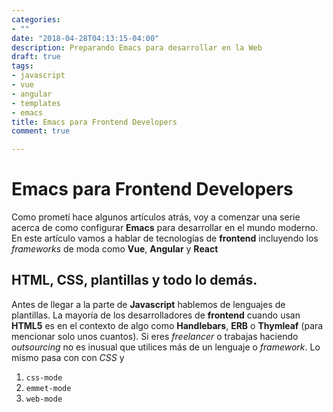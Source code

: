 ```yaml
---
categories:
- ""
date: "2018-04-28T04:13:15-04:00"
description: Preparando Emacs para desarrollar en la Web
draft: true
tags:
- javascript
- vue
- angular
- templates
- emacs
title: Emacs para Frontend Developers
comment: true

---
```

# Emacs para Frontend Developers

Como prometí hace algunos artículos atrás, voy a comenzar una serie acerca de
como configurar **Emacs** para desarrollar en el mundo moderno. En este artículo
vamos a hablar de tecnologías de **frontend** incluyendo los *frameworks* de
moda como **Vue**, **Angular** y **React**

## HTML, CSS, plantillas y todo lo demás.

Antes de llegar a la parte de **Javascript** hablemos de lenguajes de
plantillas. La mayoría de los desarrolladores de **frontend** cuando usan
**HTML5** es en el contexto de algo como **Handlebars**, **ERB** o **Thymleaf**
(para mencionar solo unos cuantos). Si eres *freelancer* o trabajas haciendo
*outsourcing* no es inusual que utilices más de un lenguaje o *framework*. Lo
mismo pasa con con *CSS* y

1. `css-mode`
2. `emmet-mode`
3. `web-mode`
